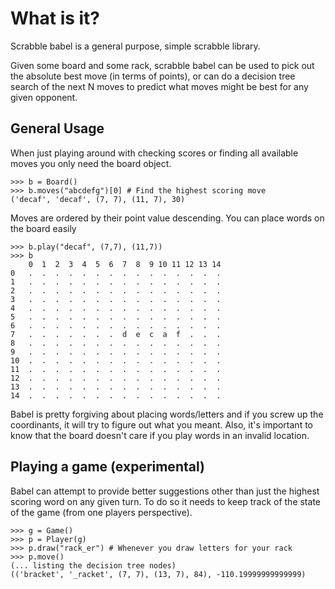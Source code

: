 What is it?
===========

Scrabble babel is a general purpose, simple scrabble library. 

Given some board and some rack, scrabble babel can be used to pick out the
absolute best move (in terms of points), or can do a decision tree search of
the next N moves to predict what moves might be best for any given 
opponent.

General Usage
-------------

When just playing around with checking scores or finding all available moves
you only need the board object.

    >>> b = Board()
    >>> b.moves("abcdefg")[0] # Find the highest scoring move
    ('decaf', 'decaf', (7, 7), (11, 7), 30)

Moves are ordered by their point value descending. You can place words on the
board easily

    >>> b.play("decaf", (7,7), (11,7))
    >>> b
        0  1  2  3  4  5  6  7  8  9 10 11 12 13 14
    0   .  .  .  .  .  .  .  .  .  .  .  .  .  .  .  
    1   .  .  .  .  .  .  .  .  .  .  .  .  .  .  .  
    2   .  .  .  .  .  .  .  .  .  .  .  .  .  .  .  
    3   .  .  .  .  .  .  .  .  .  .  .  .  .  .  .  
    4   .  .  .  .  .  .  .  .  .  .  .  .  .  .  .  
    5   .  .  .  .  .  .  .  .  .  .  .  .  .  .  .  
    6   .  .  .  .  .  .  .  .  .  .  .  .  .  .  .  
    7   .  .  .  .  .  .  .  d  e  c  a  f  .  .  .  
    8   .  .  .  .  .  .  .  .  .  .  .  .  .  .  .  
    9   .  .  .  .  .  .  .  .  .  .  .  .  .  .  .  
    10  .  .  .  .  .  .  .  .  .  .  .  .  .  .  .  
    11  .  .  .  .  .  .  .  .  .  .  .  .  .  .  .  
    12  .  .  .  .  .  .  .  .  .  .  .  .  .  .  .  
    13  .  .  .  .  .  .  .  .  .  .  .  .  .  .  .  
    14  .  .  .  .  .  .  .  .  .  .  .  .  .  .  .

Babel is pretty forgiving about placing words/letters and if you screw up the 
coordinants, it will try to figure out what you meant. Also, it's important to
know that the board doesn't care if you play words in an invalid location.

Playing a game (experimental)
-----------------------------

Babel can attempt to provide better suggestions other than just the highest 
scoring word on any given turn. To do so it needs to keep track of the state of
the game (from one players perspective).

    >>> g = Game()
    >>> p = Player(g)
    >>> p.draw("rack_er") # Whenever you draw letters for your rack
    >>> p.move()
    (... listing the decision tree nodes)
    (('bracket', '_racket', (7, 7), (13, 7), 84), -110.19999999999999)
